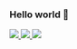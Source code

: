 ### Hello world 👋


<a href="https://www.linkedin.com/in/nitram-dev/">
  <img src="https://img.icons8.com/color/48/000000/linkedin.png" />
</a>

<a href="https://twitter.com/nitram_dev">
  <img src="https://img.icons8.com/color/48/000000/twitter--v1.png"/>
</a>

<a href="https://www.facebook.com/nitram.dev/">
  <img src="https://img.icons8.com/color/48/000000/facebook-new.png"/>

<!--
**nitram/nitram** is a ✨ _special_ ✨ repository because its `README.md` (this file) appears on your GitHub profile.

Here are some ideas to get you started:

- 🔭 I’m currently working on ...
- 🌱 I’m currently learning ...
- 👯 I’m looking to collaborate on ...
- 🤔 I’m looking for help with ...
- 💬 Ask me about ...
- 📫 How to reach me: ...
- 😄 Pronouns: ...
- ⚡ Fun fact: ...
-->
